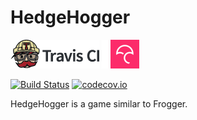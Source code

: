 # HedgeHogger

[![Travis CI logo](TravisCI.png)](https://travis-ci.org)
![Whitespace](Whitespace.png)
[![Codecov logo](Codecov.png)](https://www.codecov.io)

[![Build Status](https://travis-ci.org/richelbilderbeek/HedgeHogger.svg?branch=master)](https://travis-ci.org/richelbilderbeek/HedgeHogger)
[![codecov.io](https://codecov.io/github/richelbilderbeek/HedgeHogger/coverage.svg?branch=master)](https://codecov.io/github/richelbilderbeek/HedgeHogger?branch=master)

HedgeHogger is a game similar to Frogger.